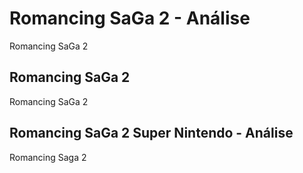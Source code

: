 ---
---

# Romancing SaGa 2 - Análise

Romancing SaGa 2

## Romancing SaGa 2

Romancing SaGa 2

## Romancing SaGa 2 Super Nintendo - Análise

Romancing Saga 2
